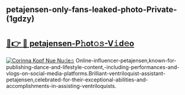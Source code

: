 ## petajensen-only-fans​-leaked-photo​-Private-(1gdzy)


# <h2><a href="https://mediaupload.pro?title=petajensen&ref=git">🔗👉 🔴 petajensen-P𝚑ot𝚘𝚜-V𝚒d𝚎o</a></h2>

[![Corinna Kopf Nue Nu𝚍e𝚜](https://i.imgur.com/0qMVB7G.gif)](https://mediaupload.pro?title=petajensen&ref=git)
Online-influencer-petajensen,known-for-publishing-dance-and-lifestyle-content,-including-performances-and-vlogs-on-social-media-platforms.Brilliant-ventriloquist-assistant-petajensen,celebrated-for-their-exceptional-abilities-and-accomplishments-in-assisting-ventriloquists.  